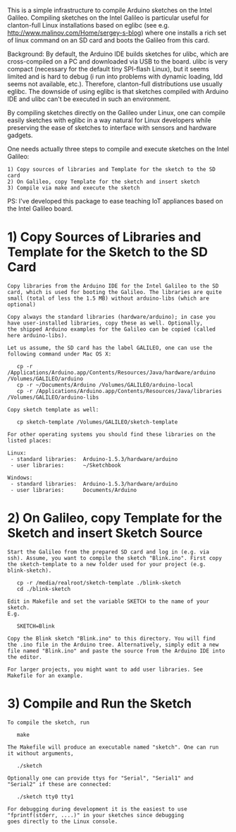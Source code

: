 This is a simple infrastructure to compile Arduino sketches on the
Intel Galileo. Compiling sketches on the Intel Galileo is particular
useful for clanton-full Linux installations based on eglibc (see e.g.
http://www.malinov.com/Home/sergey-s-blog) where one installs a rich
set of linux command on an SD card and boots the Galileo from this
card.

Background: By default, the Arduino IDE builds sketches for ulibc,
which are cross-compiled on a PC and downloaded via USB to the
board. ulibc is very compact (necessary for the default tiny SPI-flash
Linux), but it seems limited and is hard to debug (i run into problems
with dynamic loading, ldd seems not available, etc.). Therefore,
clanton-full distributions use usually eglibc. The downside of using
eglibc is that sketches compiled with Arduino IDE and ulibc can't be
executed in such an environment.

By compiling sketches directly on the Galileo under Linux, one can
compile easily sketches with eglibc in a way natural for Linux
developers while preserving the ease of sketches to interface with
sensors and hardware gadgets.

One needs actually three steps to compile and execute sketches
on the Intel Galileo:

    1) Copy sources of libraries and Template for the sketch to the SD card
    2) On Galileo, copy Template for the sketch and insert sketch
    3) Compile via make and execute the sketch

PS: I've developed this package to ease teaching IoT appliances based 
on the Intel Galileo board.


# 1) Copy Sources of Libraries and Template for the Sketch to the SD Card #

    Copy libraries from the Arduino IDE for the Intel Galileo to the SD
    card, which is used for booting the Galileo. The libraries are quite
    small (total of less the 1.5 MB) without arduino-libs (which are optional)

    Copy always the standard libraries (hardware/arduino); in case you
    have user-installed libraries, copy these as well. Optionally,
    the shipped Arduino examples for the Galileo can be copied (called
    here arduino-libs).

    Let us assume, the SD card has the label GALILEO, one can use the
    following command under Mac OS X:

       cp -r /Applications/Arduino.app/Contents/Resources/Java/hardware/arduino /Volumes/GALILEO/arduino
       cp -r ~/Documents/Arduino /Volumes/GALILEO/arduino-local
       cp -r /Applications/Arduino.app/Contents/Resources/Java/libraries /Volumes/GALILEO/arduino-libs

    Copy sketch template as well:

       cp sketch-template /Volumes/GALILEO/sketch-template

    For other operating systems you should find these libraries on the
    listed places:

    Linux:
     - standard libraries:  Arduino-1.5.3/hardware/arduino
     - user libraries:      ~/Sketchbook

    Windows:
     - standard libraries:  Arduino-1.5.3/hardware/arduino
     - user libraries:      Documents/Arduino


# 2) On Galileo, copy Template for the Sketch and insert Sketch Source #

    Start the Galileo from the prepared SD card and log in (e.g. via
    ssh). Assume, you want to compile the sketch "Blink.ino". First copy
    the sketch-template to a new folder used for your project (e.g.
    blink-sketch).

       cp -r /media/realroot/sketch-template ./blink-sketch
       cd ./blink-sketch

    Edit in Makefile and set the variable SKETCH to the name of your sketch.
    E.g.

       SKETCH=Blink

    Copy the Blink sketch "Blink.ino" to this directory. You will find
    the .ino file in the Arduino tree. Alternatively, simply edit a new
    file named "Blink.ino" and paste the source from the Arduino IDE into
    the editor.

    For larger projects, you might want to add user libraries. See
    Makefile for an example.


# 3) Compile and Run the Sketch #

    To compile the sketch, run

       make

    The Makefile will produce an executable named "sketch". One can run
    it without arguments,

       ./sketch

    Optionally one can provide ttys for "Serial", "Serial1" and
    "Serial2" if these are connected:

       ./sketch tty0 tty1

    For debugging during development it is the easiest to use
    "fprintf(stderr, ....)" in your sketches since debugging
    goes directly to the Linux console.

